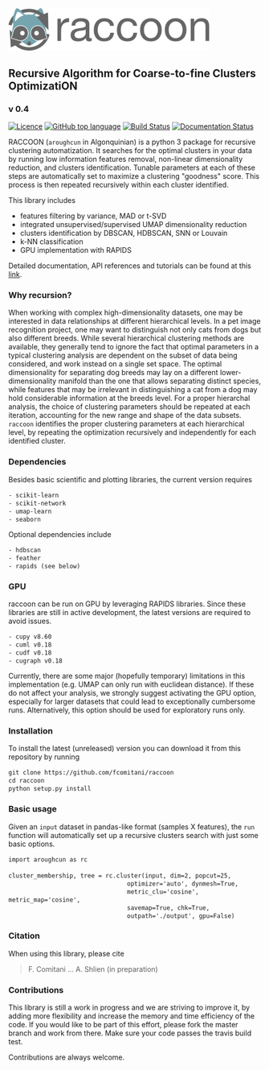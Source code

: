 <img src="docs/figs/logo_rc.png" width=400, padding=100>


## Recursive Algorithm for Coarse-to-fine Clusters OptimizatiON
### v 0.4

[![Licence](https://img.shields.io/github/license/fcomitani/raccoon?style=flat-square)](https://github.com/fcomitani/raccoon/blob/main/LICENSE)
[![GitHub top language](https://img.shields.io/github/languages/top/fcomitani/raccoon?style=flat-square)](https://github.com/fcomitani/raccoon/search?l=python)
[![Build Status](https://img.shields.io/travis/com/fcomitani/raccoon/main?style=flat-square)](https://travis-ci.com/fcomitani/raccoon)
[![Documentation Status](https://readthedocs.org/projects/coon/badge/?version=latest&style=flat-square)](https://coon.readthedocs.io/en/latest/?badge=latest)

RACCOON (`aroughcun` in Algonquinian) is a python 3 package for recursive clustering automatization. 
It searches for the optimal clusters in your data by running low information features removal, non-linear dimensionality reduction, and clusters identification. Tunable parameters at each of these steps are automatically set to maximize a clustering "goodness" score. This process is then repeated recursively within each cluster identified.

This library includes

* features filtering by variance, MAD or t-SVD
* integrated unsupervised/supervised UMAP dimensionality reduction
* clusters identification by DBSCAN, HDBSCAN, SNN or Louvain
* k-NN classification
* GPU implementation with RAPIDS

Detailed documentation, API references and tutorials can be found at this [link](https://aroughcun.readthedocs.io/en/latest/).

### Why recursion?

When working with complex high-dimensionality datasets, one may be interested in data relationships at different hierarchical levels. In a pet image recognition project, one may want to distinguish not only cats from dogs but also different breeds.
While several hierarchical clustering methods are available, they generally tend to ignore the fact that optimal parameters in a typical clustering analysis are dependent on the subset of data being considered, and work instead on a single set space. 
The optimal dimensionality for separating dog breeds may lay on a different lower-dimensionality manifold than the one that allows separating distinct species, while features that may be irrelevant in distinguishing a cat from a dog may hold considerable information at the breeds level. 
For a proper hierarchal analysis, the choice of clustering parameters should be repeated at each iteration, accounting for the new range and shape of the data subsets.
`raccoon` identifies the proper clustering parameters at each hierarchical level, by repeating the optimization recursively and independently for each identified cluster.  

### Dependencies

Besides basic scientific and plotting libraries, the current version requires

```
- scikit-learn
- scikit-network
- umap-learn
- seaborn
```

Optional dependencies include

```
- hdbscan
- feather
- rapids (see below)
```

### GPU

raccoon can be run on GPU by leveraging RAPIDS libraries. Since these libraries are still in active development, the latest versions are required to avoid issues.

```
- cupy v8.60
- cuml v0.18
- cudf v0.18
- cugraph v0.18
```

Currently, there are some major (hopefully temporary) limitations in this implementation (e.g. UMAP can only run with euclidean distance).
If these do not affect your analysis, we strongly suggest activating the GPU option, especially for larger datasets that could lead to exceptionally cumbersome runs. Alternatively, this option should be used for exploratory runs only.

### Installation

<!--- raccoon releases can be easily installed through the python standard package manager  
`pip install aroughcun`.
--->

To install the latest (unreleased) version you can download it from this repository by running 
 
    git clone https://github.com/fcomitani/raccoon
    cd raccoon
    python setup.py install

### Basic usage

Given an `input` dataset in pandas-like format (samples X features), the `run` function will
automatically set up a recursive clusters search with just some basic options. 

    import aroughcun as rc

    cluster_membership, tree = rc.cluster(input, dim=2, popcut=25,
                                     optimizer='auto', dynmesh=True,
                                     metric_clu='cosine', metric_map='cosine',
                                     savemap=True, chk=True,
                                     outpath='./output', gpu=False)

### Citation

When using this library, please cite

> F. Comitani ... A. Shlien (in preparation)

### Contributions

This library is still a work in progress and we are striving to improve it, by adding more flexibility and increase the memory and time efficiency of the code. If you would like to be part of this effort, please fork the master branch and work from there. Make sure your code passes the travis build test. 

Contributions are always welcome.
